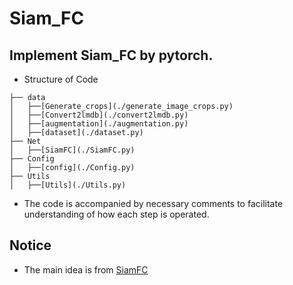 # Siam_FC

## Implement Siam_FC by pytorch.
* Structure of Code

```
├── data
│   ├──[Generate_crops](./generate_image_crops.py)
│   ├──[Convert2lmdb](./convert2lmdb.py)
│   ├──[augmentation](./augmentation.py)
│   ├──[dataset](./dataset.py)
├── Net
│   ├──[SiamFC](./SiamFC.py)
├── Config
│   ├──[config](./Config.py)
├── Utils
│   ├──[Utils](./Utils.py)
```
* The code is accompanied by necessary comments to facilitate understanding of how each step is operated.
## Notice
* The main idea is from [SiamFC](https://github.com/HengLan/SiamFC-PyTorch)

